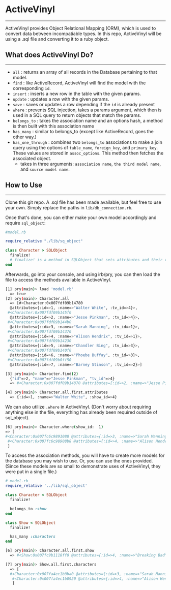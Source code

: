 # ActiveVinyl
---
ActiveVinyl provides Object Relational Mapping (ORM), which is used to convert data between incompatiable types. In this repo, ActiveVinyl will be using a .sql file and converting it to a ruby object.

## What does ActiveVinyl Do?
---
- `all` : returns an array of all records in the Database pertaining to that model.
-  `find` : like ActiveRecord, ActiveVinyl will find the model with the corresponding `id`.
-  `insert` : inserts a new row in the table with the given params.
-  `update` : updates a row with the given params.
-  `save` : saves or updates a row depending if the `id` is already present
- `where` : prevents SQL injection, takes a params argument, which then is used in a SQL query to return objects that match the params.
- `belongs_to` : takes the association name and an options hash, a method is then built with this association name
- `has_many` : similar to belongs_to (except like ActiveRecord, goes the other way.)
- `has_one_through` : combines two `belongs_to` associations to make a join query using the options of `table_name`, `foreign_key`, and `primary_key`. These values are stored in `assoc_options`. This method then fetches the associated object.
    + takes in three arguments: `association name`, `the third model name`, and `source model name`.

## How to Use
---
Clone this git repo. A .sql file has been made available, but feel free to use your own. Simply replace the paths in `lib/db_connection.rb`.

Once that's done, you can either make your own model accordingly and require `sql_object`:

```ruby
#model.rb

require_relative "./lib/sq_object"

class Character > SQLObject
  finalize!
  # finalize! is a method in SQLObject that sets attributes and their values.
end
```

Afterwards, go into your console, and using irb/pry, you can then load the file to access the methods available in ActiveVinyl.

```bash
[1] pry(main)> load 'model.rb'
  => true
[2] pry(main)> Character.all
  => [#<Character:0x007fdf09b14780
  @attributes={:id=>1, :name=>"Walter White", :tv_id=>4}>,
 #<Character:0x007fdf09b145f0
  @attributes={:id=>2, :name=>"Jesse Pinkman", :tv_id=>4}>,
 #<Character:0x007fdf09b144b0
  @attributes={:id=>3, :name=>"Sarah Manning", :tv_id=>1}>,
 #<Character:0x007fdf09b14370
  @attributes={:id=>4, :name=>"Alison Hendrix", :tv_id=>1}>,
 #<Character:0x007fdf09b14230
  @attributes={:id=>5, :name=>"Chandler Bing", :tv_id=>3}>,
 #<Character:0x007fdf09b140f0
  @attributes={:id=>6, :name=>"Phoebe Buffay", :tv_id=>3}>,
 #<Character:0x007fdf09b0ff50
  @attributes={:id=>7, :name=>"Barney Stinson", :tv_id=>2}>]

[3] pry(main)> Character.find(2)
  {"id"=>2, "name"=>"Jesse Pinkman", "tv_id"=>4}
  => #<Character:0x007fdf09b14870 @attributes={:id=>2, :name=>"Jesse Pinkman", :tv_id=>4}>

[4] pry(main)> Character.all.first.attributes
  => {:id=>1, :name=>"Walter White", :show_id=>4}

```

We can also utilize `.where` in ActiveVinyl. (Don't worry about requiring anything else in the file, everything has already been required outside of sql_object).

```bash
[6] pry(main)> Character.where(show_id:  1)
=> [
#<Character:0x007fc6c9891088 @attributes={:id=>3, :name=>"Sarah Manning", :show_id=>1}>,
 #<Character:0x007fc6c98908b8 @attributes={:id=>4, :name=>"Alison Hendrix", :show_id=>1}>
 ]
```

To access the association methods, you will have to create more models for the database you may wish to use. Or, you can use the ones provided. (Since these models are so small to demonstrate uses of ActiveVinyl, they were put in a single file.)

```ruby
# model.rb
require_relative '../lib/sql_object'

class Character < SQLObject
  finalize!

  belongs_to :show
end

class Show < SQLObject
  finalize!

  has_many :characters
end

```

```bash
[6] pry(main)> Character.all.first.show
  => #<Show:0x007fc9b1118ff0 @attributes={:id=>4, :name=>"Breaking Bad", :showType_id=>1}>

[7] pry(main)> Show.all.first.characters
  => [
  #<Character:0x007fa4ec1b0ba0 @attributes={:id=>3, :name=>"Sarah Manning", :show_id=>1}>,
   #<Character:0x007fa4ec1b0920 @attributes={:id=>4, :name=>"Alison Hendrix", :show_id=>1}>
   ]

```
